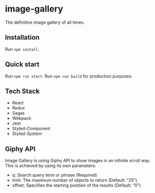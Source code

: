 # image-gallery
The definitive image gallery of all times.

## Installation
Run `npm install`.

## Quick start
Run `npm run start`.
Run `npm run build` for production purposes.

## Tech Stack
 - React
 - Redux
 - Sagas
 - Webpack
 - Jest
 - Styled-Component
 - Styled-System

## Giphy API
Image Gallery is using Giphy API to show images in an infinite scroll way.
This is achieved by using its own parameters:
 - q: Search query term or phrase (Required)
 - limit: The maximum number of objects to return (Default: “25”)
 - offset: Specifies the starting position of the results (Default: “0”)
